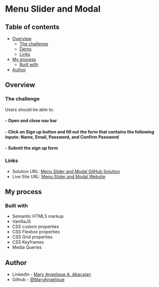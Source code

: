# Menu Slider and Modal

## Table of contents

- [Overview](#overview)
  - [The challenge](#the-challenge)
  - [Demo](#project-demo)
  - [Links](#links)
- [My process](#my-process)
  - [Built with](#built-with)
- [Author](#author)

## Overview

### The challenge

Users should be able to:

#### - Open and close nav bar

#### - Click on Sign up button and fill out the form that contains the following inputs: Name, Email, Password, and Confirm Password

#### - Submit the sign up form


### Links

- Solution URL: [Menu Slider and Modal GitHub Solution](https://github.com/MaryAngelique/menu-slider-and-modal)
- Live Site URL: [Menu Slider and Modal Website](https://menu-slider-and-modal.vercel.app/)

## My process

### Built with

- Semantic HTML5 markup
- VanillaJS
- CSS custom properties
- CSS Flexbox properties
- CSS Grid properties
- CSS Keyframes
- Media Queries

## Author

- LinkedIn - [Mary Angelique A. Abacajan](https://www.linkedin.com/in/mary-angelique-abacajan/)
- Github - [@MaryAngelique](https://www.github.com/MaryAngelique)
